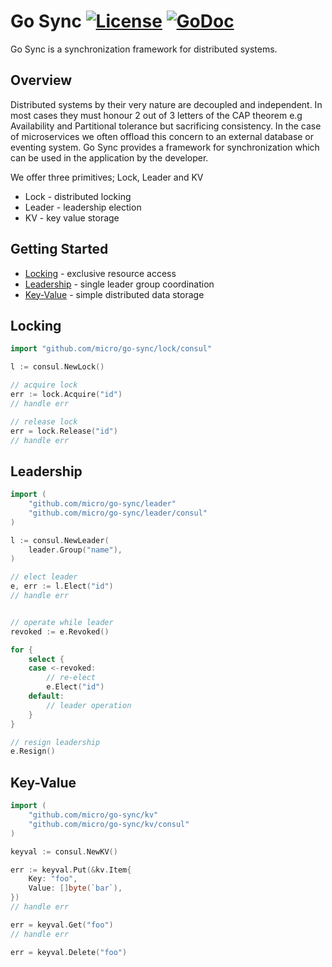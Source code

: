 # Go Sync [![License](https://img.shields.io/:license-apache-blue.svg)](https://opensource.org/licenses/Apache-2.0) [![GoDoc](https://godoc.org/github.com/micro/go-sync?status.svg)](https://godoc.org/github.com/micro/go-sync)

Go Sync is a synchronization framework for distributed systems.

## Overview

Distributed systems by their very nature are decoupled and independent. In most cases they must honour 2 out of 3 letters of the CAP theorem 
e.g Availability and Partitional tolerance but sacrificing consistency. In the case of microservices we often offload this concern to 
an external database or eventing system. Go Sync provides a framework for synchronization which can be used in the application by the developer.

We offer three primitives; Lock, Leader and KV

- Lock -  distributed locking 
- Leader - leadership election
- KV - key value storage

## Getting Started

- [Locking](#locking) - exclusive resource access
- [Leadership](#leadership) - single leader group coordination
- [Key-Value](#key-value) - simple distributed data storage

## Locking

```go
import "github.com/micro/go-sync/lock/consul"

l := consul.NewLock()

// acquire lock
err := lock.Acquire("id")
// handle err

// release lock
err = lock.Release("id")
// handle err
```

## Leadership

```go
import (
	"github.com/micro/go-sync/leader"
	"github.com/micro/go-sync/leader/consul"
)

l := consul.NewLeader(
	leader.Group("name"),
)

// elect leader
e, err := l.Elect("id")
// handle err


// operate while leader
revoked := e.Revoked()

for {
	select {
	case <-revoked:
		// re-elect
		e.Elect("id")
	default:
		// leader operation
	}
}

// resign leadership
e.Resign() 
```

## Key-Value

```go
import (
	"github.com/micro/go-sync/kv"
	"github.com/micro/go-sync/kv/consul"
)

keyval := consul.NewKV()

err := keyval.Put(&kv.Item{
	Key: "foo",
	Value: []byte(`bar`),
})
// handle err

err = keyval.Get("foo")
// handle err

err = keyval.Delete("foo")
```
